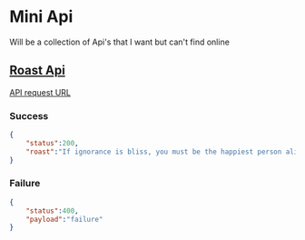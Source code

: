 # Mini Api
Will be a collection of Api's that I want but can't find online

## [Roast Api](https://github.com/dongaCS/mini-api/tree/main/roast)
[API request URL](https://mini-api-roast.onrender.com/api/roast)
### Success
```JSON
{   
    "status":200,
    "roast":"If ignorance is bliss, you must be the happiest person alive."
}
```
### Failure
```JSON
{
    "status":400,
    "payload":"failure"
}
```